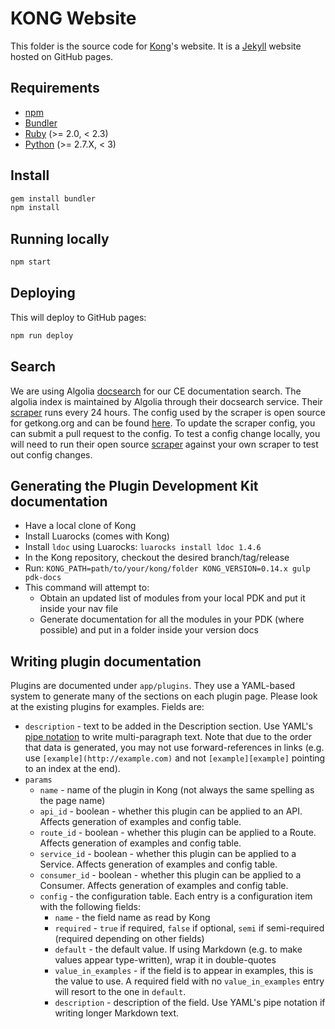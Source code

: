 # KONG Website

This folder is the source code for [Kong](https://github.com/Mashape/kong)'s website. It is a [Jekyll](http://jekyllrb.com/) website hosted on GitHub pages.

## Requirements

- [npm](https://www.npmjs.com/)
- [Bundler](http://bundler.io/)
- [Ruby](https://www.ruby-lang.org) (>= 2.0, < 2.3)
- [Python](https://www.python.org) (>= 2.7.X, < 3)

## Install

>
```bash
gem install bundler
npm install
```

## Running locally

>
```bash
npm start
```

## Deploying

This will deploy to GitHub pages:

>
```bash
npm run deploy
```

## Search

We are using Algolia [docsearch](https://www.algolia.com/docsearch) for our CE
documentation search. The algolia index is maintained by Algolia through their
docsearch service. Their [scraper](https://github.com/algolia/docsearch-scraper)
runs every 24 hours. The config used by the scraper is open source for
getkong.org and can be found [here](https://github.com/algolia/docsearch-configs/blob/master/configs/getkong.json).
To update the scraper config, you can submit a pull request to the config. To
test a config change locally, you will need to run their open source
[scraper](https://github.com/algolia/docsearch-scraper) against your own
scraper to test out config changes.

## Generating the Plugin Development Kit documentation

- Have a local clone of Kong
- Install Luarocks (comes with Kong)
- Install `ldoc` using Luarocks: `luarocks install ldoc 1.4.6`
- In the Kong repository, checkout the desired branch/tag/release
- Run: `KONG_PATH=path/to/your/kong/folder KONG_VERSION=0.14.x gulp pdk-docs`
- This command will attempt to:
  * Obtain an updated list of modules from your local PDK and put it inside
    your nav file
  * Generate documentation for all the modules in your PDK (where possible) and
    put in a folder inside your version docs

## Writing plugin documentation

Plugins are documented under `app/plugins`. They use a YAML-based system to
generate many of the sections on each plugin page. Please look at the existing
plugins for examples. Fields are:

* `description` - text to be added in the Description section. Use YAML's
  [pipe notation](https://stackoverflow.com/questions/15540635/what-is-the-use-of-pipe-symbol-in-yaml)
  to write multi-paragraph text. Note that due to the order that data
  is generated, you may not use forward-references in links (e.g. use
  `[example](http://example.com)` and not `[example][example]` pointing to
  an index at the end).
* `params`
  * `name` - name of the plugin in Kong (not always the same spelling as the page name)
  * `api_id` - boolean - whether this plugin can be applied to an API. Affects generation of examples and config table.
  * `route_id` - boolean - whether this plugin can be applied to a Route. Affects generation of examples and config table.
  * `service_id` - boolean - whether this plugin can be applied to a Service. Affects generation of examples and config table.
  * `consumer_id` - boolean - whether this plugin can be applied to a Consumer. Affects generation of examples and config table.
  * `config` - the configuration table. Each entry is a configuration item with the following fields:
    * `name` - the field name as read by Kong
    * `required` - `true` if required, `false` if optional, `semi` if semi-required (required depending on other fields)
    * `default` - the default value. If using Markdown (e.g. to make values appear type-written), wrap it in double-quotes
    * `value_in_examples` - if the field is to appear in examples, this is the value to use. A required field with no `value_in_examples` entry will resort to the one in `default`.
    * `description` - description of the field. Use YAML's pipe notation if writing longer Markdown text.
